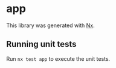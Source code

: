 # app

This library was generated with [Nx](https://nx.dev).

## Running unit tests

Run `nx test app` to execute the unit tests.
